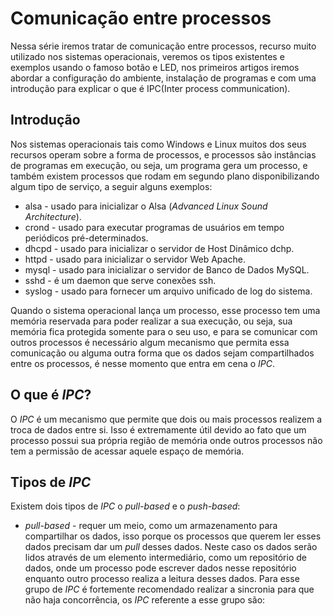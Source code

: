 # Comunicação entre processos

Nessa série iremos tratar de comunicação entre processos, recurso muito utilizado nos sistemas operacionais, veremos os tipos existentes e exemplos usando o famoso botão e LED, nos primeiros artigos iremos abordar a configuração do ambiente, instalação de programas e com uma introdução para explicar o que é IPC(Inter process communication).

## Introdução
Nos sistemas operacionais tais como Windows e Linux muitos dos seus recursos operam
sobre a forma de processos, e processos são instâncias de programas em execução, ou seja, um programa gera um processo, e também 
existem processos que rodam em segundo plano disponibilizando algum tipo
de serviço, a seguir alguns exemplos:


* alsa   - usado para inicializar o Alsa (_Advanced Linux Sound Architecture_).
* crond  - usado para executar programas de usuários em tempo periódicos pré-determinados.
* dhcpd  - usado para inicializar o servidor de Host Dinâmico dchp.
* httpd  - usado para inicializar o servidor Web Apache.
* mysql  - usado para inicializar o servidor de Banco de Dados MySQL.
* sshd   - é um daemon que serve conexões ssh.
* syslog - usado para fornecer um arquivo unificado de log do sistema.

Quando o sistema operacional lança um processo, esse processo tem uma memória reservada para poder realizar a sua execução, ou seja, sua memória fica protegida somente para o seu uso, e para se comunicar com outros processos é necessário algum mecanismo que permita essa comunicação ou alguma outra forma que os dados sejam compartilhados entre os processos, é nesse momento que entra em cena o _IPC_.

## O que é _IPC_?
O _IPC_ é um mecanismo que permite que dois ou mais processos realizem a troca de dados entre si. Isso é extremamente útil devido ao fato que um processo possui sua própria região de memória onde outros processos não tem a permissão de acessar aquele espaço de memória.

## Tipos de _IPC_
Existem dois tipos de _IPC_ o _pull-based_ e o _push-based_:

* _pull-based_ -  requer um meio, como um armazenamento para compartilhar os dados, isso porque os processos que querem ler esses dados precisam dar um _pull_ desses dados. Neste caso os dados serão lidos através de um elemento intermediário, como um repositório de dados, onde um processo pode escrever dados nesse repositório enquanto outro processo realiza a leitura desses dados. Para esse grupo de _IPC_ é fortemente recomendado realizar a sincronia para que não haja concorrência, os _IPC_ referente a esse grupo são:
    
